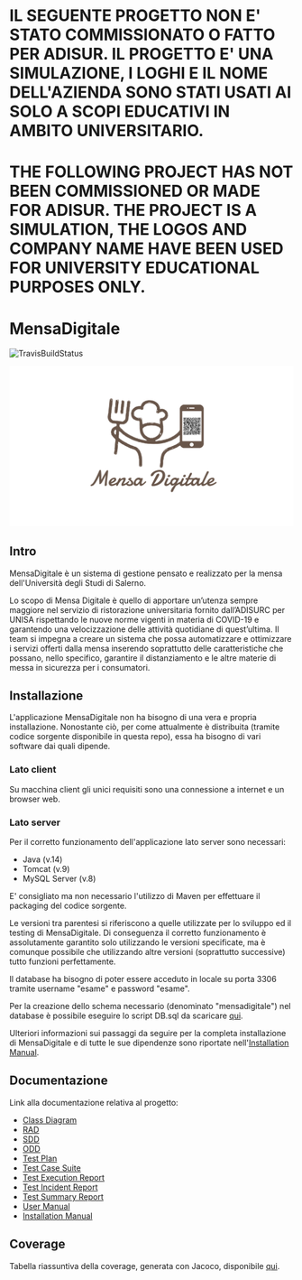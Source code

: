# IL SEGUENTE PROGETTO NON E' STATO COMMISSIONATO O FATTO PER ADISUR. IL PROGETTO E' UNA SIMULAZIONE, I LOGHI E IL NOME DELL'AZIENDA SONO STATI USATI AI SOLO A SCOPI EDUCATIVI IN AMBITO UNIVERSITARIO.
# THE FOLLOWING PROJECT HAS NOT BEEN COMMISSIONED OR MADE FOR ADISUR. THE PROJECT IS A SIMULATION, THE LOGOS AND COMPANY NAME HAVE BEEN USED FOR UNIVERSITY EDUCATIONAL PURPOSES ONLY.

# MensaDigitale

![TravisBuildStatus](https://www.travis-ci.com/OB-UNISA/MensaDigitale.svg?token=DRwbyQ7m4WitXGz6KtsW&branch=main)

![Logo](https://github.com/OB-UNISA/MensaDigitale/blob/main/src/main/webapp/assets/img/Logo.png
)

## Intro

MensaDigitale è un sistema di gestione pensato e realizzato per la mensa dell'Università degli Studi di Salerno.

Lo scopo di Mensa Digitale è quello di apportare un’utenza sempre maggiore nel servizio di ristorazione universitaria
fornito dall’ADISURC per UNISA rispettando le nuove norme vigenti in materia di COVID-19 e garantendo una velocizzazione
delle attività quotidiane di quest’ultima. Il team si impegna a creare un sistema che possa automatizzare e ottimizzare
i servizi offerti dalla mensa inserendo soprattutto delle caratteristiche che possano, nello specifico, garantire il
distanziamento e le altre materie di messa in sicurezza per i consumatori.

## Installazione

L'applicazione MensaDigitale non ha bisogno di una vera e propria installazione. Nonostante ciò, per come attualmente è
distribuita (tramite codice sorgente disponibile in questa repo), essa ha bisogno di vari software dai quali dipende.

### Lato client

Su macchina client gli unici requisiti sono una connessione a internet e un browser web.

### Lato server

Per il corretto funzionamento dell'applicazione lato server sono necessari:

* Java (v.14)
* Tomcat (v.9)
* MySQL Server (v.8)

E' consigliato ma non necessario l'utilizzo di Maven per effettuare il packaging del codice sorgente.

Le versioni tra parentesi si riferiscono a quelle utilizzate per lo sviluppo ed il testing di MensaDigitale. Di
conseguenza il corretto funzionamento è assolutamente garantito solo utilizzando le versioni specificate, ma è comunque
possibile che utilizzando altre versioni (soprattutto successive) tutto funzioni perfettamente.

Il database ha bisogno di poter essere acceduto in locale su porta 3306 tramite username "esame" e password "esame".

Per la creazione dello schema necessario (denominato "mensadigitale") nel database è possibile eseguire lo script DB.sql
da scaricare [qui](https://github.com/OB-UNISA/MensaDigitale/blob/main/scriptDatabase/DB.sql).

Ulteriori informazioni sui passaggi da seguire per la completa installazione di MensaDigitale e di tutte le sue
dipendenze sono riportate
nell'[Installation Manual](https://github.com/OB-UNISA/MensaDigitale/blob/main/documentazione/MD_IM_V_1.pdf).

## Documentazione

Link alla documentazione relativa al progetto:

* [Class Diagram](https://ob-unisa.github.io/MensaDigitale/ClassDiagram.svg)
* [RAD](https://github.com/OB-UNISA/MensaDigitale/blob/main/documentazione/MD_RAD_V_3.pdf)
* [SDD](https://github.com/OB-UNISA/MensaDigitale/blob/main/documentazione/MD_SDD_V_2.pdf)
* [ODD](https://github.com/OB-UNISA/MensaDigitale/blob/main/documentazione/MD_ODD_V_2.pdf)
* [Test Plan](https://github.com/OB-UNISA/MensaDigitale/blob/main/documentazione/MD_TP_V_1.4.pdf)
* [Test Case Suite](https://github.com/OB-UNISA/MensaDigitale/blob/main/documentazione/MD_TCS_V_1.pdf)
* [Test Execution Report](https://github.com/OB-UNISA/MensaDigitale/blob/main/documentazione/MD_TER_V_1.pdf)
* [Test Incident Report](https://github.com/OB-UNISA/MensaDigitale/blob/main/documentazione/MD_TIR_V_1.pdf)
* [Test Summary Report](https://github.com/OB-UNISA/MensaDigitale/blob/main/documentazione/MD_TSR_V_1.pdf)
* [User Manual](https://github.com/OB-UNISA/MensaDigitale/blob/main/documentazione/MD_UM_V_1.pdf)
* [Installation Manual](https://github.com/OB-UNISA/MensaDigitale/blob/main/documentazione/MD_IM_V_1.pdf)

## Coverage

Tabella riassuntiva della coverage, generata con Jacoco, disponibile [qui](https://ob-unisa.github.io/MensaDigitale/).
